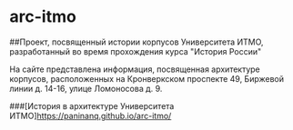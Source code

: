 # arc-itmo
##Проект, посвященный истории корпусов Университета ИТМО, разработанный во время прохождения курса "История России"

На сайте представлена информация, посвященная  архитектуре корпусов, расположенных на Кронверкском проспекте 49, Биржевой линии д. 14-16, улице Ломоносова д. 9.

###[История в архитектуре Университета ИТМО]<https://paninanq.github.io/arc-itmo/>
